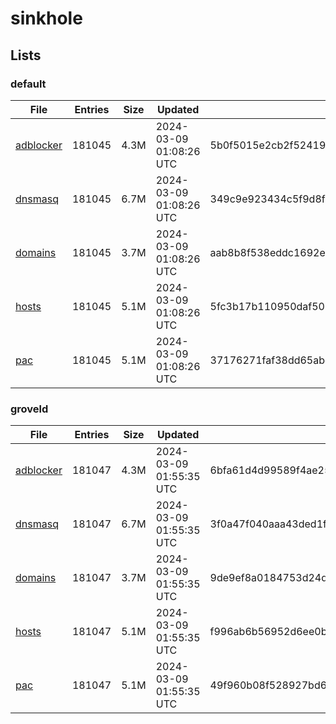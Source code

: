 # sinkhole

## Lists

### default

|File|Entries|Size|Updated|Hash|
|-|-|-|-|-|
|[adblocker](https://raw.githubusercontent.com/groveld/sinkhole/lists/default/adblocker.txt)|181045|4.3M|2024-03-09 01:08:26 UTC|5b0f5015e2cb2f52419c68e61ddf53bee4f5313f4bd922e2445fb0ff685c1ce1|
|[dnsmasq](https://raw.githubusercontent.com/groveld/sinkhole/lists/default/dnsmasq.txt)|181045|6.7M|2024-03-09 01:08:26 UTC|349c9e923434c5f9d8f34b6cf757dea391b0842399bd0b2e5559d6c408b8ce74|
|[domains](https://raw.githubusercontent.com/groveld/sinkhole/lists/default/domains.txt)|181045|3.7M|2024-03-09 01:08:26 UTC|aab8b8f538eddc1692e8190f6594a153baa3d45bf1ec7426dfee1f91a1d088c8|
|[hosts](https://raw.githubusercontent.com/groveld/sinkhole/lists/default/hosts.txt)|181045|5.1M|2024-03-09 01:08:26 UTC|5fc3b17b110950daf509213026daec6620d9780502f828bc25f176e0eb6dda54|
|[pac](https://raw.githubusercontent.com/groveld/sinkhole/lists/default/pac.txt)|181045|5.1M|2024-03-09 01:08:26 UTC|37176271faf38dd65abecdff7aa5946eb463d1e35533c3fbbfe2f4c2d1489ef6|

### groveld

|File|Entries|Size|Updated|Hash|
|-|-|-|-|-|
|[adblocker](https://raw.githubusercontent.com/groveld/sinkhole/lists/groveld/adblocker.txt)|181047|4.3M|2024-03-09 01:55:35 UTC|6bfa61d4d99589f4ae255a9bed79d25e468ea6f5ebc3407f111e2f5f6389f6fa|
|[dnsmasq](https://raw.githubusercontent.com/groveld/sinkhole/lists/groveld/dnsmasq.txt)|181047|6.7M|2024-03-09 01:55:35 UTC|3f0a47f040aaa43ded1f7bf4716bb5899f3aee5d155ca39abc2b5cc6efb4f8c4|
|[domains](https://raw.githubusercontent.com/groveld/sinkhole/lists/groveld/domains.txt)|181047|3.7M|2024-03-09 01:55:35 UTC|9de9ef8a0184753d24d02d5a9579af4a545a9eb8c11eea9872391726edaa82c2|
|[hosts](https://raw.githubusercontent.com/groveld/sinkhole/lists/groveld/hosts.txt)|181047|5.1M|2024-03-09 01:55:35 UTC|f996ab6b56952d6ee0b7330de67e4d325bb2fb4b7688668cbd97b7b6fefa75b6|
|[pac](https://raw.githubusercontent.com/groveld/sinkhole/lists/groveld/pac.txt)|181047|5.1M|2024-03-09 01:55:35 UTC|49f960b08f528927bd653118833b8402c067c9c7483e96395c09e376b6520e8a|
